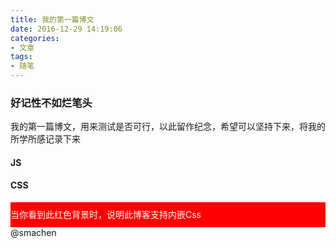 ```yaml
---
title: 我的第一篇博文
date: 2016-12-29 14:19:06
categories:
- 文章
tags: 
- 随笔
---
```

<h3>好记性不如烂笔头</h3>
<p>我的第一篇博文，用来测试是否可行，以此留作纪念，希望可以坚持下来，将我的所学所感记录下来</p>
<h4>JS</h4>
<div id="Js"></div>
<h4>CSS</h4>
<div id="Css">当你看到此红色背景时，说明此博客支持内嵌Css</div>
@smachen
<style type='text/css'>#Css{ height:40px;line-height:40px;background:red;color:#fff;}</style>
<script>document.getElementById('Js').innerHTML='当你看到这一句的时候，说明此博客支持内嵌Javascirpt';</script>
